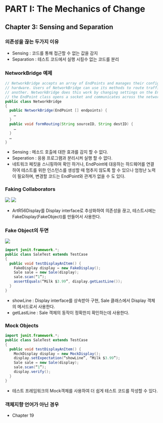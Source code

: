 # PART I: The Mechanics of Change
## Chapter 3: Sensing and Separation
### 의존성을 끊는 두가지 이유
- Sensing : 코드를 통해 접근할 수 없는 값을 감지
- Separation : 테스트 코드에서 실행 시킬수 없는 코드를 분리
### NetworkBridge 예제
```java
// NetworkBridge accepts an array of EndPoints and manages their configuration using some local
// hardware. Users of NetworkBridge can use its methods to route traffic from one endpoint to
// another. NetworkBridge does this work by changing settings on the EndPoint class. Each instance of
// the EndPoint class opens a socket and communicates across the network to a particular device.
public class NetworkBridge
{
  public NetworkBridge(EndPoint [] endpoints) {
    …
  }
  public void formRouting(String sourceID, String destID) {
    …
  }
  …
}
```
- Sensing : 메소드 호출에 대한 효과를 감지 할 수 없다. 
- Seperation : 응용 프로그램과 분리시켜 실행 할 수 없다. 
- 네트워크 페킷을 스니핑하여 확인 하거나, EndPoint에 대응하는 하드웨어를 연결하여 테스트를 위한 인스턴스를 생성할 때 멈추지 않도록 할 수 있으나 엄청난 노력이 필요하며, 변경할 코드는 EndPoint와 관계가 없을 수 도 있다.
### Faking Collaborators
![](https://user-images.githubusercontent.com/29725145/39417291-3212a2d6-4c8e-11e8-8fd8-a7a6d67579b9.png)
![](https://user-images.githubusercontent.com/29725145/39417295-330d87aa-4c8e-11e8-81a1-45f8e7d0f44f.png)
- ArtR56Display를 Display interface로 추상화하여 의존성을 끊고, 테스트시에는 FakeDisplay(FakeObject)를 만들어서 사용한다.
### Fake Object의 두면
![](https://user-images.githubusercontent.com/29725145/39417397-e5d30f2c-4c8e-11e8-8f7a-7e91cb987763.png)
```java
import junit.framework.*;
public class SaleTest extends TestCase
{
  public void testDisplayAnItem() {
    FakeDisplay display = new FakeDisplay();
    Sale sale = new Sale(display);
    sale.scan(“1”);
    assertEquals(“Milk $3.99”, display.getLastLine());
  }
}
```
- showLine : Display interface를 상속받아 구현, Sale 클래스에서 Display 객체의 메서드로서 사용한다.
- getLastLine : Sale 객체의 동작이 정확한지 확인하는데 사용한다.
### Mock Objects
```java
import junit.framework.*;
public class SaleTest extends TestCase
{
  public void testDisplayAnItem() {
    MockDisplay display = new MockDisplay();
    display.setExpectation(“showLine”, “Milk $3.99”);
    Sale sale = new Sale(display);
    sale.scan(“1”);
    display.verify();
  }
}
```
- 테스트 프레임워크의 Mock객체를 사용하여 더 쉽게 테스트 코드를 작성할 수 있다.
### 객체지향 언어가 아닌 경우
- Chapter 19
 